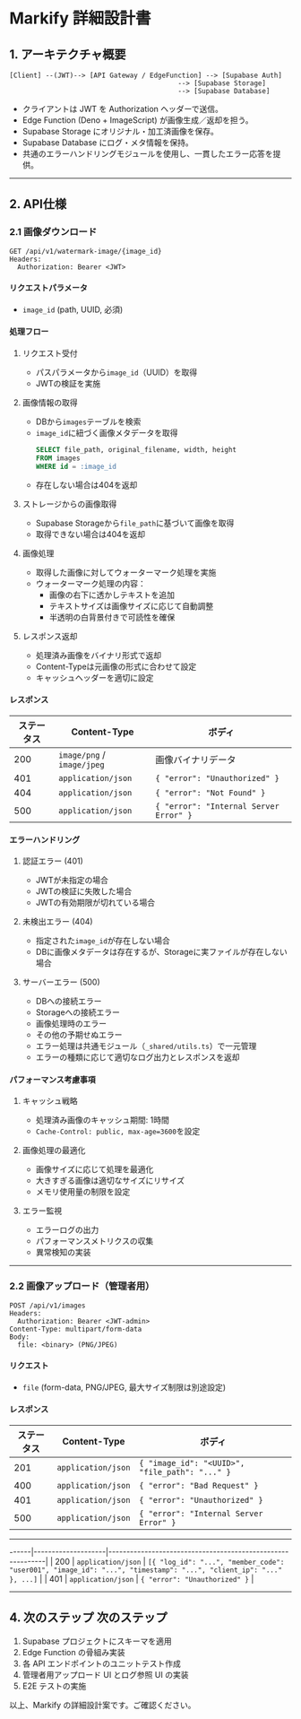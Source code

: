 # Markify 詳細設計書

## 1. アーキテクチャ概要

```
[Client] --(JWT)--> [API Gateway / EdgeFunction] --> [Supabase Auth]
                                          --> [Supabase Storage]
                                          --> [Supabase Database]
```
- クライアントは JWT を Authorization ヘッダーで送信。
- Edge Function (Deno + ImageScript) が画像生成／返却を担う。
- Supabase Storage にオリジナル・加工済画像を保存。
- Supabase Database にログ・メタ情報を保持。
- 共通のエラーハンドリングモジュールを使用し、一貫したエラー応答を提供。

---

## 2. API仕様

### 2.1 画像ダウンロード

```
GET /api/v1/watermark-image/{image_id}
Headers:
  Authorization: Bearer <JWT>
```  
#### リクエストパラメータ
- `image_id` (path, UUID, 必須)

#### 処理フロー
1. リクエスト受付
   - パスパラメータから`image_id`（UUID）を取得
   - JWTの検証を実施

2. 画像情報の取得
   - DBから`images`テーブルを検索
   - `image_id`に紐づく画像メタデータを取得
     ```sql
     SELECT file_path, original_filename, width, height
     FROM images
     WHERE id = :image_id
     ```
   - 存在しない場合は404を返却

3. ストレージからの画像取得
   - Supabase Storageから`file_path`に基づいて画像を取得
   - 取得できない場合は404を返却

4. 画像処理
   - 取得した画像に対してウォーターマーク処理を実施
   - ウォーターマーク処理の内容：
     - 画像の右下に透かしテキストを追加
     - テキストサイズは画像サイズに応じて自動調整
     - 半透明の白背景付きで可読性を確保

5. レスポンス返却
   - 処理済み画像をバイナリ形式で返却
   - Content-Typeは元画像の形式に合わせて設定
   - キャッシュヘッダーを適切に設定

#### レスポンス
| ステータス | Content-Type         | ボディ                                |
|---------|----------------------|--------------------------------------|
| 200     | `image/png` / `image/jpeg` | 画像バイナリデータ                     |
| 401     | `application/json`   | `{ "error": "Unauthorized" }`      |
| 404     | `application/json`   | `{ "error": "Not Found" }`         |
| 500     | `application/json`   | `{ "error": "Internal Server Error" }` |

#### エラーハンドリング
1. 認証エラー (401)
   - JWTが未指定の場合
   - JWTの検証に失敗した場合
   - JWTの有効期限が切れている場合

2. 未検出エラー (404)
   - 指定された`image_id`が存在しない場合
   - DBに画像メタデータは存在するが、Storageに実ファイルが存在しない場合

3. サーバーエラー (500)
   - DBへの接続エラー
   - Storageへの接続エラー
   - 画像処理時のエラー
   - その他の予期せぬエラー
   - エラー処理は共通モジュール（`_shared/utils.ts`）で一元管理
   - エラーの種類に応じて適切なログ出力とレスポンスを返却

#### パフォーマンス考慮事項
1. キャッシュ戦略
   - 処理済み画像のキャッシュ期間: 1時間
   - `Cache-Control: public, max-age=3600`を設定

2. 画像処理の最適化
   - 画像サイズに応じて処理を最適化
   - 大きすぎる画像は適切なサイズにリサイズ
   - メモリ使用量の制限を設定

3. エラー監視
   - エラーログの出力
   - パフォーマンスメトリクスの収集
   - 異常検知の実装

---

### 2.2 画像アップロード（管理者用）

```
POST /api/v1/images
Headers:
  Authorization: Bearer <JWT-admin>
Content-Type: multipart/form-data
Body:
  file: <binary> (PNG/JPEG)
```  
#### リクエスト
- `file` (form-data, PNG/JPEG, 最大サイズ制限は別途設定)

#### レスポンス
| ステータス | Content-Type       | ボディ                                |
|---------|--------------------|--------------------------------------|
| 201     | `application/json` | `{ "image_id": "<UUID>", "file_path": "..." }` |
| 400     | `application/json` | `{ "error": "Bad Request" }`      |
| 401     | `application/json` | `{ "error": "Unauthorized" }`      |
| 500     | `application/json` | `{ "error": "Internal Server Error" }` |

---

------|--------------------|------------------------------------------------------------|
| 200     | `application/json` | `[{ "log_id": "...", "member_code": "user001", "image_id": "...", "timestamp": "...", "client_ip": "..." }, ...]` |
| 401     | `application/json` | `{ "error": "Unauthorized" }`                            |

---

## 4. 次のステップ 次のステップ
1. Supabase プロジェクトにスキーマを適用  
2. Edge Function の骨組み実装  
3. 各 API エンドポイントのユニットテスト作成  
4. 管理者用アップロード UI とログ参照 UI の実装  
5. E2E テストの実施  

以上、Markify の詳細設計案です。ご確認ください。

